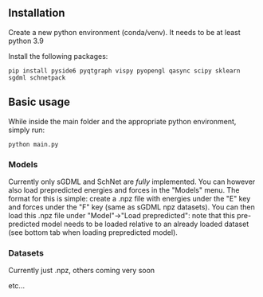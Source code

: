 ## Installation

Create a new python environment (conda/venv). It needs to be at least python 3.9

Install the following packages:

`pip install pyside6 pyqtgraph vispy pyopengl qasync scipy sklearn sgdml schnetpack`

## Basic usage

While inside the main folder and the appropriate python environment, simply run:

`python main.py`

### Models

Currently only sGDML and SchNet are _fully_ implemented. You can however also load prepredicted energies and forces in the "Models" menu. The format for this is simple: create a .npz file with energies under the "E" key and forces under the "F" key (same as sGDML npz datasets). You can then load this .npz file under "Model"->"Load prepredicted": note that this pre-predicted model needs to be loaded relative to an already loaded dataset (see bottom tab when loading prepredicted model).

### Datasets

Currently just .npz, others coming very soon

etc...
